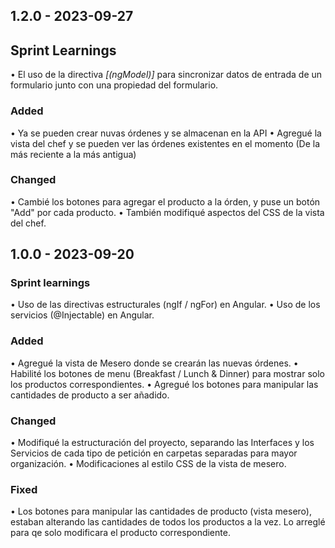 ## 1.2.0 - 2023-09-27

## Sprint Learnings
• El uso de la directiva *[(ngModel)]*  para sincronizar datos de entrada de un formulario junto con una propiedad del formulario.

### Added

• Ya se pueden crear nuvas órdenes y se almacenan en la API
• Agregué la vista del chef y se pueden ver las órdenes existentes en el momento (De la más reciente a la más antigua)

### Changed

• Cambié los botones para agregar el producto a la órden, y puse un botón "Add" por cada producto.
• También modifiqué aspectos del CSS de la vista del chef.


## 1.0.0 - 2023-09-20

### Sprint learnings

• Uso de las directivas estructurales (ngIf / ngFor) en Angular.
• Uso de los servicios (@Injectable) en Angular.

### Added

• Agregué la vista de Mesero donde se crearán las nuevas órdenes.
• Habilité los botones de menu (Breakfast / Lunch & Dinner) para mostrar solo los productos correspondientes.
• Agregué los botones para manipular las cantidades de producto a ser añadido.

### Changed

• Modifiqué la estructuración del proyecto, separando las Interfaces y los Servicios de cada tipo de petición en carpetas separadas para mayor organización.
• Modificaciones al estilo CSS de la vista de mesero.


### Fixed

• Los botones para manipular las cantidades de producto (vista mesero), estaban alterando las cantidades de todos los productos a la vez. Lo arreglé para qe solo modificara el producto correspondiente. 
